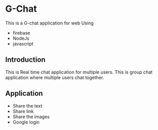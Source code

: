 # G-Chat 

This is a G-chat application for web Using 
- firebase
- NodeJs
- javascript


## Introduction 

This is Real time chat application  for multiple users.
This is group chat application where multiple  users chat together.

## Application

- Share  the text
- Share link 
- Share the images 
- Google login
